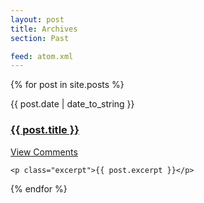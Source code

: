 ```yaml
---
layout: post
title: Archives
section: Past

feed: atom.xml
---
```



{% for post in site.posts %}
<div class="hc_post_list_item">
    <p>{{ post.date | date_to_string }}</p>
    <div class="hc_post_list_item_hd">
        <h3><a href="{{ post.url }}">{{ post.title }}</a></h3>
        <a class="comments hidden" href="{{ post.url }}#disqus_thread">View Comments</a>
    </div>

    <p class="excerpt">{{ post.excerpt }}</p>
</div>
{% endfor %}
